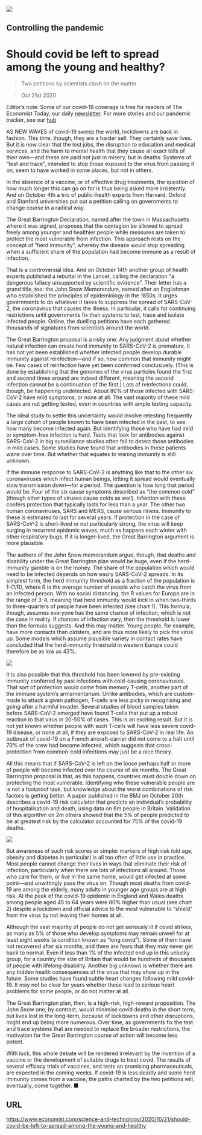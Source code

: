 ![](./images/20201024_STD001.jpg)

## Controlling the pandemic

# Should covid be left to spread among the young and healthy?

> Two petitions by scientists clash on the matter

> Oct 21st 2020

Editor’s note: Some of our covid-19 coverage is free for readers of The Economist Today, our daily [newsletter](https://www.economist.com/https://my.economist.com/user#newsletter). For more stories and our pandemic tracker, see our [hub](https://www.economist.com//news/2020/03/11/the-economists-coverage-of-the-coronavirus)

AS NEW WAVES of covid-19 sweep the world, lockdowns are back in fashion. This time, though, they are a harder sell. They certainly save lives. But it is now clear that the lost jobs, the disruption to education and medical services, and the harm to mental health that they cause all exact tolls of their own—and these are paid not just in misery, but in deaths. Systems of “test and trace”, intended to stop those exposed to the virus from passing it on, seem to have worked in some places, but not in others.

In the absence of a vaccine, or of effective drug treatments, the question of how much longer this can go on for is thus being asked more insistently. And on October 4th a trio of public-health experts from Harvard, Oxford and Stanford universities put out a petition calling on governments to change course in a radical way.

The Great Barrington Declaration, named after the town in Massachusetts where it was signed, proposes that the contagion be allowed to spread freely among younger and healthier people while measures are taken to protect the most vulnerable from infection. This approach rests on the concept of “herd immunity”, whereby the disease would stop spreading when a sufficient share of the population had become immune as a result of infection.

That is a controversial idea. And on October 14th another group of health experts published a rebuttal in the Lancet, calling the declaration “a dangerous fallacy unsupported by scientific evidence”. Their letter has a grand title, too: the John Snow Memorandum, named after an Englishman who established the principles of epidemiology in the 1850s. It urges governments to do whatever it takes to suppress the spread of SARS-CoV-2, the coronavirus that causes the illness. In particular, it calls for continuing restrictions until governments fix their systems to test, trace and isolate infected people. Online, the duelling petitions have each gathered thousands of signatures from scientists around the world.

The Great Barrington proposal is a risky one. Any judgment about whether natural infection can create herd immunity to SARS-CoV-2 is premature. It has not yet been established whether infected people develop durable immunity against reinfection—and if so, how common that immunity might be. Few cases of reinfection have yet been confirmed conclusively. (This is done by establishing that the genomes of the virus particles found the first and second times around are indeed different, meaning the second infection cannot be a continuation of the first.) Lots of reinfections could, though, be happening undetected. About 80% of those infected with SARS-CoV-2 have mild symptoms, or none at all. The vast majority of these mild cases are not getting tested, even in countries with ample testing capacity.

The ideal study to settle this uncertainty would involve retesting frequently a large cohort of people known to have been infected in the past, to see how many become infected again. But identifying those who have had mild or symptom-free infection is hard. Tests that look for antibodies against SARS-CoV-2 in big surveillance studies often fail to detect those antibodies in mild cases. Some studies have found that antibodies in these patients wane over time. But whether that equates to waning immunity is still unknown.



If the immune response to SARS-CoV-2 is anything like that to the other six coronaviruses which infect human beings, letting it spread would eventually slow transmission down—for a period. The question is how long that period would be. Four of the six cause symptoms described as “the common cold” (though other types of viruses cause colds as well). Infection with these confers protection that typically lasts for less than a year. The other two human coronaviruses, SARS and MERS, cause serious illness. Immunity to these is estimated to last for several years. If protection in the case of SARS-CoV-2 is short-lived or not particularly strong, the virus will keep surging in recurrent epidemic waves, much as happens each winter with other respiratory bugs. If it is longer-lived, the Great Barrington argument is more plausible.

The authors of the John Snow memorandum argue, though, that deaths and disability under the Great Barrington plan would be huge, even if the herd-immunity gamble is on the money. The share of the population which would need to be infected depends on how easily SARS-CoV-2 spreads. In its simplest form, the herd immunity threshold as a fraction of the population is 1-(1/R), where R is the average number of people who catch the virus from an infected person. With no social distancing, the R values for Europe are in the range of 3-4, meaning that herd immunity would kick in when two-thirds to three-quarters of people have been infected (see chart 1). This formula, though, assumes everyone has the same chance of infection, which is not the case in reality. If chances of infection vary, then the threshold is lower than the formula suggests. And this may matter. Young people, for example, have more contacts than oldsters, and are thus more likely to pick the virus up. Some models which assume plausible variety in contact rates have concluded that the herd-immunity threshold in western Europe could therefore be as low as 43%.



![](./images/20201024_STC172.png)

It is also possible that this threshold has been lowered by pre-existing immunity conferred by past infections with cold-causing coronaviruses. That sort of protection would come from memory T-cells, another part of the immune system’s armamentarium. Unlike antibodies, which are custom-made to attack a given pathogen, T-cells are less picky in recognising and going after a harmful invader. Several studies of blood samples taken before SARS-CoV-2 emerged have found T-cells that put up a robust reaction to that virus in 20-50% of cases. This is an exciting result. But it is not yet known whether people with such T-cells will have less severe covid-19 disease, or none at all, if they are exposed to SARS-CoV-2 in real life. An outbreak of covid-19 on a French aircraft-carrier did not come to a halt until 70% of the crew had become infected, which suggests that cross-protection from common-cold infections may just be a nice theory.

All this means that if SARS-CoV-2 is left on the loose perhaps half or more of people will become infected over the course of six months. The Great Barrington proposal is that, as this happens, countries must double down on protecting the most vulnerable. Identifying who these vulnerable people are is not a foolproof task, but knowledge about the worst combinations of risk factors is getting better. A paper published in the BMJ on October 20th describes a covid-19 risk calculator that predicts an individual’s probability of hospitalisation and death, using data on 6m people in Britain. Validation of this algorithm on 2m others showed that the 5% of people predicted to be at greatest risk by the calculator accounted for 75% of the covid-19 deaths.



![](./images/20201024_STC230.png)

But awareness of such risk scores or simpler markers of high risk (old age, obesity and diabetes in particular) is all too often of little use in practice. Most people cannot change their lives in ways that eliminate their risk of infection, particularly when there are lots of infections all around. Those who care for them, or live in the same home, would get infected at some point—and unwittingly pass the virus on. Though most deaths from covid-19 are among the elderly, many adults in younger age groups are at high risk. At the peak of the covid-19 epidemic in England and Wales deaths among people aged 45 to 64 years were 80% higher than usual (see chart 2) despite a lockdown and official advice to the most vulnerable to “shield” from the virus by not leaving their homes at all.

Although the vast majority of people do not get seriously ill if covid strikes, as many as 5% of those who develop symptoms may remain unwell for at least eight weeks (a condition known as “long covid”). Some of them have not recovered after six months, and there are fears that they may never get back to normal. Even if less than 1% of the infected end up in this unlucky group, for a country the size of Britain that would be hundreds of thousands of people with lifelong disability. Another big unknown is whether there are any hidden health consequences of the virus that may show up in the future. Some studies have found subtle heart changes following mild covid-19. It may not be clear for years whether these lead to serious heart problems for some people, or do not matter at all.

The Great Barrington plan, then, is a high-risk, high-reward proposition. The John Snow one, by contrast, would minimise covid deaths in the short term, but lives lost in the long-term, because of lockdowns and other disruptions, might end up being more numerous. Over time, as governments fix the test and trace systems that are needed to replace the broader restrictions, the motivation for the Great Barrington course of action will become less potent.

With luck, this whole debate will be rendered irrelevant by the invention of a vaccine or the development of suitable drugs to treat covid. The results of several efficacy trials of vaccines, and tests on promising pharmaceuticals, are expected in the coming weeks. If covid-19 is less deadly and some herd immunity comes from a vaccine, the paths charted by the two petitions will, eventually, come together. ■

## URL

https://www.economist.com/science-and-technology/2020/10/21/should-covid-be-left-to-spread-among-the-young-and-healthy
